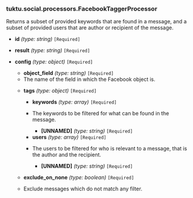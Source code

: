 ### tuktu.social.processors.FacebookTaggerProcessor
Returns a subset of provided keywords that are found in a message, and a subset of provided users that are author or recipient of the message.

  * **id** *(type: string)* `[Required]`

  * **result** *(type: string)* `[Required]`

  * **config** *(type: object)* `[Required]`

    * **object_field** *(type: string)* `[Required]`
    - The name of the field in which the Facebook object is.
 
    * **tags** *(type: object)* `[Required]`

      * **keywords** *(type: array)* `[Required]`
      - The keywords to be filtered for what can be found in the message.
 
        * **[UNNAMED]** *(type: string)* `[Required]`

      * **users** *(type: array)* `[Required]`
      - The users to be filtered for who is relevant to a message, that is the author and the recipient.
 
        * **[UNNAMED]** *(type: string)* `[Required]`

    * **exclude_on_none** *(type: boolean)* `[Required]`
    - Exclude messages which do not match any filter.
 
